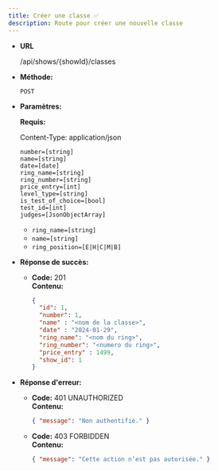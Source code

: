 ```yaml
---
title: Créer une classe ✅
description: Route pour créer une nouvelle classe
---
```


* **URL**

  /api/shows/{showId}/classes

* **Méthode:**
  
  `POST`

* **Paramètres:**

  **Requis:**

    Content-Type: application/json
 
    `number=[string]`<br>
    `name=[string]`<br>
    `date=[date]`<br>
    `ring_name=[string]`<br>
    `ring_number=[string]`<br> 
    `price_entry=[int]`<br>
    `level_type=[string]`<br>
    `is_test_of_choice=[bool]`<br>
    `test_id=[int]`<br>
    `judges=[JsonObjectArray]`<br>
  - `ring_name=[string]`
  - `name=[string]`
  - `ring_position=[E|H|C|M|B]`
   
* **Réponse de succès:**
  
  * **Code:** 201 <br />
    **Contenu:** 
    ```json
    {
      "id": 1,
      "number": 1,
      "name" : "<nom de la classe>",
      "date" : "2024-01-29",
      "ring_name": "<nom du ring>",
      "ring_number": "<numero du ring>",
      "price_entry" : 1499,
      "show_id": 1
    }        
    ```

* **Réponse d'erreur:**

  * **Code:** 401 UNAUTHORIZED <br />
    **Contenu:** 
    ```json
    { "message": "Non authentifié." }
    ```

  * **Code:** 403 FORBIDDEN <br />
    **Contenu:** 
    ```json
    { "message": "Cette action n’est pas autorisée." }
    ```
